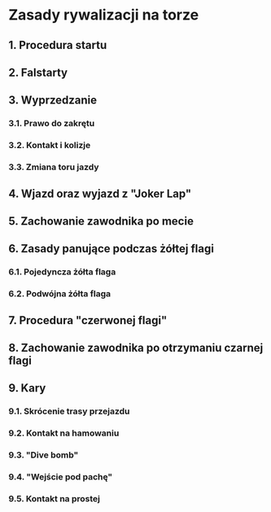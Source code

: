 # Zasady rywalizacji na torze

## 1. Procedura startu

## 2. Falstarty

## 3. Wyprzedzanie

### 3.1. Prawo do zakrętu

### 3.2. Kontakt i kolizje

### 3.3. Zmiana toru jazdy

## 4. Wjazd oraz wyjazd z "Joker Lap"

## 5. Zachowanie zawodnika po mecie

## 6. Zasady panujące podczas żółtej flagi

### 6.1. Pojedyncza żółta flaga

### 6.2. Podwójna żółta flaga

## 7. Procedura "czerwonej flagi"

## 8. Zachowanie zawodnika po otrzymaniu czarnej flagi

## 9. Kary

### 9.1. Skrócenie trasy przejazdu

### 9.2. Kontakt na hamowaniu

### 9.3. "Dive bomb"

### 9.4. "Wejście pod pachę"

### 9.5. Kontakt na prostej
